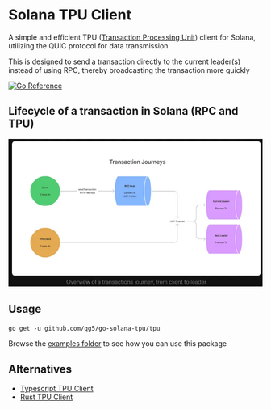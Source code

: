 # Solana TPU Client

A simple and efficient TPU ([Transaction Processing Unit](https://docs.solanalabs.com/validator/tpu)) client for Solana, utilizing the QUIC protocol for data transmission

This is designed to send a transaction directly to the current leader(s) instead of using RPC, thereby broadcasting the transaction more quickly

[![Go Reference](https://pkg.go.dev/badge/github.com/qg5/go-solana-tpu.svg)](https://pkg.go.dev/github.com/qg5/go-solana-tpu)

## Lifecycle of a transaction in Solana (RPC and TPU)

![tx lifecycle](/docs/img/tx_lifecycle.png)

## Usage

```
go get -u github.com/qg5/go-solana-tpu/tpu
```

Browse the [examples folder](/examples) to see how you can use this package

## Alternatives

- [Typescript TPU Client](https://github.com/lmvdz/tpu-client)
- [Rust TPU Client](https://crates.io/crates/solana-tpu-client)
